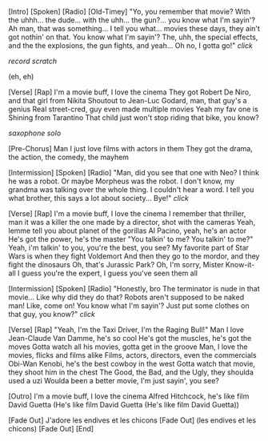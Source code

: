 [Intro] [Spoken] [Radio] [Old-Timey]
"Yo, you remember that movie? With the uhhh... the dude... with the uhh... the gun?... you know what I'm sayin'?
Ah man, that was something...
I tell you what... movies these days, they ain't got nothin' on that.
You know what I'm sayin'?
The, uhh, the special effects, and the  the explosions, the gun fights, and yeah...
Oh no, I gotta go!" *click*

*record scratch*

(eh, eh)

[Verse] [Rap]
I'm a movie buff, I love the cinema
They got Robert De Niro, and that girl from Nikita
Shoutout to Jean-Luc Godard, man, that guy's a genius
Real street-cred, guy even made multiple movies
Yeah my fav one is Shining from Tarantino
That child just won't stop riding that bike, you know?

*saxophone solo*

[Pre-Chorus]
Man I just love films with actors in them
They got the drama, the action, the comedy, the mayhem

[Intermission] [Spoken] [Radio]
"Man, did you see that one with Neo? I think he was a robot.
Or maybe Morpheus was the robot.
I don't know, my grandma was talking over the whole thing. I couldn't hear a word.
I tell you what brother, this says a lot about society...
Bye!" *click*

[Verse] [Rap]
I'm a movie buff, I love the cinema
I remember that thriller, man it was a killer
the one made by a director, shot with the cameras
Yeah, lemme tell you about planet of the gorillas
Al Pacino, yeah, he's an actor
He's got the power, he's the master
"You talkin' to me? You talkin' to me?"
Yeah, i'm talkin' to you, you're the best, you see?
My favorite part of Star Wars is when they fight Voldemort
And then they go to the mordor, and they fight the dinosaurs
Oh, that's Jurassic Park? Oh, I'm sorry, Mister Know-it-all
I guess you're the expert, I guess you've seen them all

[Intermission] [Spoken] [Radio]
"Honestly, bro
The terminator is nude in that movie... Like why did they do that?
Robots aren't supposed to be naked man! Like, come on! You know what I'm sayin'?
Just put some clothes on that guy, you know?" *click*

[Verse] [Rap]
"Yeah, I'm the Taxi Driver, I'm the Raging Bull!"
Man I love Jean-Claude Van Damme, he's so cool
He's got the muscles, he's got the moves
Gotta watch all his movies, gotta get in the groove
Man, I love the movies, flicks and films alike
Films, actors, directors, even the commercials
Obi-Wan Kenobi, he's the best cowboy in the west
Gotta watch that movie, they shoot him in the chest
The Good, the Bad, and the Ugly, they shoulda used a uzi
Woulda been a better movie, I'm just sayin', you see?

[Outro]
I'm a movie buff, I love the cinema
Alfred Hitchcock, he's like film David Guetta
(He's like film David Guetta (He's like film David Guetta))

[Fade Out]
J'adore les endives et les chicons
[Fade Out]
(les endives et les chicons)
[Fade Out]
[End]
